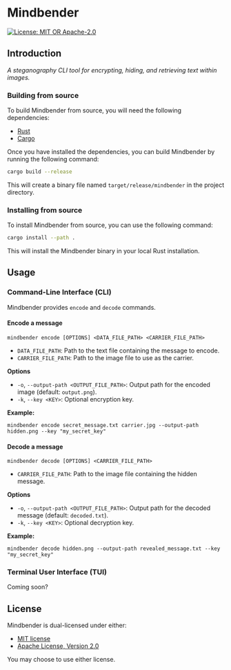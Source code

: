 
# Mindbender

[![License: MIT OR Apache-2.0](https://img.shields.io/badge/license-MIT%2FApache--2.0-blue.svg)](#license)

## Introduction

*A steganography CLI tool for encrypting, hiding, and retrieving text within images.*

### Building from source

To build Mindbender from source, you will need the following dependencies:

-   [Rust](https://www.rust-lang.org/tools/install)
-   [Cargo](https://doc.rust-lang.org/cargo/getting-started/installation.html)

Once you have installed the dependencies, you can build Mindbender by running the following command:

```bash
cargo build --release
```

This will create a binary file named `target/release/mindbender` in the project directory.

### Installing from source

To install Mindbender from source, you can use the following command:

```bash
cargo install --path .
```

This will install the Mindbender binary in your local Rust installation.

## Usage

### Command-Line Interface (CLI)

Mindbender provides `encode` and `decode` commands.

#### Encode a message
```
mindbender encode [OPTIONS] <DATA_FILE_PATH> <CARRIER_FILE_PATH>
```
- `DATA_FILE_PATH`: Path to the text file containing the message to encode.
- `CARRIER_FILE_PATH`: Path to the image file to use as the carrier.

**Options**
-   `-o`, `--output-path <OUTPUT_FILE_PATH>`: Output path for the encoded image (default: `output.png`).
-   `-k`, `--key <KEY>`: Optional encryption key.

**Example:**
```
mindbender encode secret_message.txt carrier.jpg --output-path hidden.png --key "my_secret_key"
```

#### Decode a message
```
mindbender decode [OPTIONS] <CARRIER_FILE_PATH>
```
- `CARRIER_FILE_PATH`: Path to the image file containing the hidden message.

**Options**
-   `-o`, `--output-path <OUTPUT_FILE_PATH>`: Output path for the decoded message (default: `decoded.txt`).
-   `-k`, `--key <KEY>`: Optional decryption key.

**Example:**
```
mindbender decode hidden.png --output-path revealed_message.txt --key "my_secret_key"
```

### Terminal User Interface (TUI)

Coming soon?

## License

Mindbender is dual-licensed under either:

-   [MIT license](LICENSE-MIT.md)
-   [Apache License, Version 2.0](LICENSE-APACHE.md)

You may choose to use either license.
